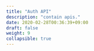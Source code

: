 ```yaml
---
title: "Auth API"
description: "contain apis."
date: 2020-02-28T00:36:39+09:00
draft: false
weight: 9
collapsible: true
---
```


